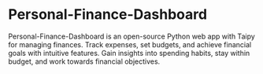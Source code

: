# Personal-Finance-Dashboard
Personal-Finance-Dashboard is an open-source Python web app with Taipy for managing finances. Track expenses, set budgets, and achieve financial goals with intuitive features. Gain insights into spending habits, stay within budget, and work towards financial objectives.
